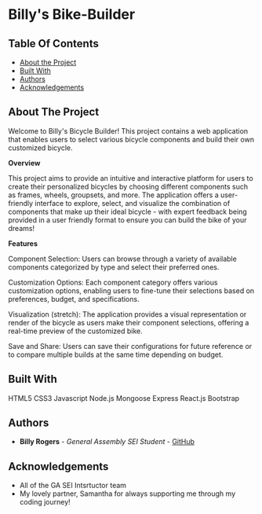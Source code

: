 # Billy's Bike-Builder

## Table Of Contents

* [About the Project](#about-the-project)
* [Built With](#built-with)
* [Authors](#authors)
* [Acknowledgements](#acknowledgements)


## About The Project

Welcome to Billy's Bicycle Builder! This project contains a web application that enables users to select various bicycle components and build their own customized bicycle.



****Overview****


This project aims to provide an intuitive and interactive platform for users to create their personalized bicycles by choosing different components such as frames, wheels, groupsets, and more. The application offers a user-friendly interface to explore, select, and visualize the combination of components that make up their ideal bicycle - with expert feedback being provided in a user friendly format to ensure you can build the bike of your dreams!



****Features****


Component Selection: Users can browse through a variety of available components categorized by type and select their preferred ones.

Customization Options: Each component category offers various customization options, enabling users to fine-tune their selections based on preferences, budget, and specifications.

Visualization (stretch): The application provides a visual representation or render of the bicycle as users make their component selections, offering a real-time preview of the customized bike.

Save and Share: Users can save their configurations for future reference or to compare multiple builds at the same time depending on budget.




## Built With

HTML5
CSS3
Javascript
Node.js
Mongoose
Express
React.js
Bootstrap


## Authors

* **Billy Rogers** - *General Assembly SEI Student* - [GitHub](https://github.com/williamrogerschi/)


## Acknowledgements

* All of the GA SEI Intsrtuctor team
* My lovely partner, Samantha for always supporting me through my coding journey!
